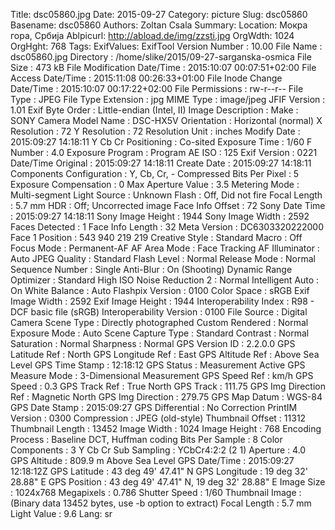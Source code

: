 Title: dsc05860.jpg
Date: 2015-09-27
Category: picture
Slug: dsc05860
Basename: dsc05860
Authors: Zoltan Csala
Summary:
Location: Мокра гора, Србија
Ablpicurl: http://abload.de/img/zzsti.jpg
OrgWdth: 1024
OrgHght: 768
Tags:
ExifValues: ExifTool Version Number : 10.00
            File Name : dsc05860.jpg
            Directory : /home/slike/2015/09-27-sarganska-osmica
            File Size : 473 kB
            File Modification Date/Time : 2015:10:07 00:07:51+02:00
            File Access Date/Time : 2015:11:08 00:26:33+01:00
            File Inode Change Date/Time : 2015:10:07 00:17:22+02:00
            File Permissions : rw-r--r--
            File Type : JPEG
            File Type Extension : jpg
            MIME Type : image/jpeg
            JFIF Version : 1.01
            Exif Byte Order : Little-endian (Intel, II)
            Image Description :
            Make : SONY
            Camera Model Name : DSC-HX5V
            Orientation : Horizontal (normal)
            X Resolution : 72
            Y Resolution : 72
            Resolution Unit : inches
            Modify Date : 2015:09:27 14:18:11
            Y Cb Cr Positioning : Co-sited
            Exposure Time : 1/60
            F Number : 4.0
            Exposure Program : Program AE
            ISO : 125
            Exif Version : 0221
            Date/Time Original : 2015:09:27 14:18:11
            Create Date : 2015:09:27 14:18:11
            Components Configuration : Y, Cb, Cr, -
            Compressed Bits Per Pixel : 5
            Exposure Compensation : 0
            Max Aperture Value : 3.5
            Metering Mode : Multi-segment
            Light Source : Unknown
            Flash : Off, Did not fire
            Focal Length : 5.7 mm
            HDR : Off; Uncorrected image
            Face Info Offset : 72
            Sony Date Time : 2015:09:27 14:18:11
            Sony Image Height : 1944
            Sony Image Width : 2592
            Faces Detected : 1
            Face Info Length : 32
            Meta Version : DC6303320222000
            Face 1 Position : 543 940 219 219
            Creative Style : Standard
            Macro : Off
            Focus Mode : Permanent-AF
            AF Area Mode : Face Tracking
            AF Illuminator : Auto
            JPEG Quality : Standard
            Flash Level : Normal
            Release Mode : Normal
            Sequence Number : Single
            Anti-Blur : On (Shooting)
            Dynamic Range Optimizer : Standard
            High ISO Noise Reduction 2 : Normal
            Intelligent Auto : On
            White Balance : Auto
            Flashpix Version : 0100
            Color Space : sRGB
            Exif Image Width : 2592
            Exif Image Height : 1944
            Interoperability Index : R98 - DCF basic file (sRGB)
            Interoperability Version : 0100
            File Source : Digital Camera
            Scene Type : Directly photographed
            Custom Rendered : Normal
            Exposure Mode : Auto
            Scene Capture Type : Standard
            Contrast : Normal
            Saturation : Normal
            Sharpness : Normal
            GPS Version ID : 2.2.0.0
            GPS Latitude Ref : North
            GPS Longitude Ref : East
            GPS Altitude Ref : Above Sea Level
            GPS Time Stamp : 12:18:12
            GPS Status : Measurement Active
            GPS Measure Mode : 3-Dimensional Measurement
            GPS Speed Ref : km/h
            GPS Speed : 0.3
            GPS Track Ref : True North
            GPS Track : 111.75
            GPS Img Direction Ref : Magnetic North
            GPS Img Direction : 279.75
            GPS Map Datum : WGS-84
            GPS Date Stamp : 2015:09:27
            GPS Differential : No Correction
            PrintIM Version : 0300
            Compression : JPEG (old-style)
            Thumbnail Offset : 11312
            Thumbnail Length : 13452
            Image Width : 1024
            Image Height : 768
            Encoding Process : Baseline DCT, Huffman coding
            Bits Per Sample : 8
            Color Components : 3
            Y Cb Cr Sub Sampling : YCbCr4:2:2 (2 1)
            Aperture : 4.0
            GPS Altitude : 809.9 m Above Sea Level
            GPS Date/Time : 2015:09:27 12:18:12Z
            GPS Latitude : 43 deg 49' 47.41" N
            GPS Longitude : 19 deg 32' 28.88" E
            GPS Position : 43 deg 49' 47.41" N, 19 deg 32' 28.88" E
            Image Size : 1024x768
            Megapixels : 0.786
            Shutter Speed : 1/60
            Thumbnail Image : (Binary data 13452 bytes, use -b option to extract)
            Focal Length : 5.7 mm
            Light Value : 9.6
Lang: sr

